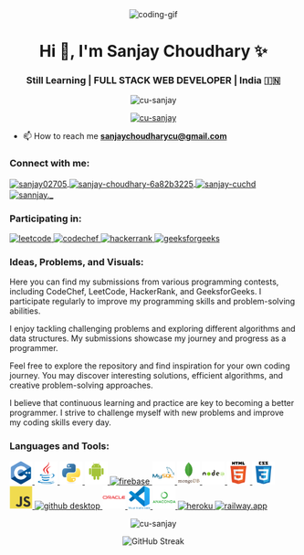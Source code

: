 <p align="center">
  <img align="center" src="https://camo.githubusercontent.com/5ddf73ad3a205111cf8c686f687fc216c2946a75005718c8da5b837ad9de78c9/68747470733a2f2f7468756d62732e6766796361742e636f6d2f4576696c4e657874446576696c666973682d736d616c6c2e676966" alt="coding-gif" width="300" />
</p>

<h1 align="center">Hi 👋, I'm Sanjay Choudhary ✨</h1>
<h3 align="center"> Still Learning | FULL STACK WEB DEVELOPER | India 🇮🇳</h3>

<p align="center"> <img src="https://komarev.com/ghpvc/?username=cu-sanjay&label=Profile+Views&color=blueviolet&style=plastic" alt="cu-sanjay" /> </p>

<p align="center"> <a href="https://github.com/ryo-ma/github-profile-trophy"><img src="https://github-profile-trophy.vercel.app/?username=cu-sanjay" alt="cu-sanjay" /></a> </p>

- 📫 How to reach me **sanjaychoudharycu@gmail.com**

<h3 align="left">Connect with me:</h3>
<p align="left">
  <a href="https://twitter.com/sanjay02705" target="blank">
    <img align="center" src="https://raw.githubusercontent.com/rahuldkjain/github-profile-readme-generator/master/src/images/icons/Social/twitter.svg" alt="sanjay02705" height="30" width="40" />
  </a>
  <a href="https://linkedin.com/in/sanjay-choudhary-6a82b3225" target="blank">
    <img align="center" src="https://raw.githubusercontent.com/rahuldkjain/github-profile-readme-generator/master/src/images/icons/Social/linked-in-alt.svg" alt="sanjay-choudhary-6a82b3225" height="30" width="40" />
  </a>
  <a href="https://codesandbox.com/sanjay-cuchd" target="blank">
    <img align="center" src="https://raw.githubusercontent.com/rahuldkjain/github-profile-readme-generator/master/src/images/icons/Social/codesandbox.svg" alt="sanjay-cuchd" height="30" width="40" />
  </a>
  <a href="https://instagram.com/sannjay._" target="blank">
    <img align="center" src="https://raw.githubusercontent.com/rahuldkjain/github-profile-readme-generator/master/src/images/icons/Social/instagram.svg" alt="sannjay._" height="30" width="40" />
  </a>
</p>

<h3 align="left">Participating in:</h3>
<p align="left">
  <a href="https://leetcode.com/cu-sanjay" target="_blank">
    <img src="https://upload.wikimedia.org/wikipedia/commons/1/19/LeetCode_logo_black.png" alt="leetcode" height="30" width="30" />
  </a>
  <a href="https://www.codechef.com/users/sanjay-cuchd" target="_blank">
    <img src="https://s3.amazonaws.com/codechef_shared/sites/all/themes/abessive/logo.svg" alt="codechef" height="30" width="30" />
  </a>
  <a href="https://www.hackerrank.com/sanjay-2705" target="_blank">
    <img src="https://www.hackerrank.com/wp-content/uploads/2018/08/hackerrank_logo.png" alt="hackerrank" height="30" width="30" />
  </a>
  <a href="https://auth.geeksforgeeks.org/user/cu-sanjay/profile" target="_blank">
    <img src="https://media.geeksforgeeks.org/wp-content/cdn-uploads/gfg_200X200.png" alt="geeksforgeeks" height="30" width="30" />
  </a>
</p>

<h3 align="left">Ideas, Problems, and Visuals:</h3>
<p align="left">Here you can find my submissions from various programming contests, including CodeChef, LeetCode, HackerRank, and GeeksforGeeks. I participate regularly to improve my programming skills and problem-solving abilities.</p>
<p align="left">I enjoy tackling challenging problems and exploring different algorithms and data structures. My submissions showcase my journey and progress as a programmer.</p>
<p align="left">Feel free to explore the repository and find inspiration for your own coding journey. You may discover interesting solutions, efficient algorithms, and creative problem-solving approaches.</p>
<p align="left">I believe that continuous learning and practice are key to becoming a better programmer. I strive to challenge myself with new problems and improve my coding skills every day.</p>

<h3 align="left">Languages and Tools:</h3>
<p align="left">
  <a href="https://www.w3schools.com/cpp/" target="_blank" rel="noreferrer">
    <img src="https://raw.githubusercontent.com/devicons/devicon/master/icons/cplusplus/cplusplus-original.svg" alt="cplusplus" width="40" height="40" />
  </a>
  <a href="https://www.java.com" target="_blank" rel="noreferrer">
    <img src="https://raw.githubusercontent.com/devicons/devicon/master/icons/java/java-original.svg" alt="java" width="40" height="40" />
  </a>
  <a href="https://www.python.org" target="_blank" rel="noreferrer">
    <img src="https://raw.githubusercontent.com/devicons/devicon/master/icons/python/python-original.svg" alt="python" width="40" height="40" />
  </a>
  <a href="https://developer.android.com" target="_blank" rel="noreferrer">
    <img src="https://raw.githubusercontent.com/devicons/devicon/master/icons/android/android-original-wordmark.svg" alt="android" width="40" height="40" />
  </a>
  <a href="https://firebase.google.com" target="_blank" rel="noreferrer">
    <img src="https://www.vectorlogo.zone/logos/firebase/firebase-icon.svg" alt="firebase" width="40" height="40" />
  </a>
  <a href="https://www.mysql.com/" target="_blank" rel="noreferrer">
    <img src="https://raw.githubusercontent.com/devicons/devicon/master/icons/mysql/mysql-original-wordmark.svg" alt="mysql" width="40" height="40" />
  </a>
  <a href="https://www.mongodb.com/" target="_blank" rel="noreferrer">
    <img src="https://raw.githubusercontent.com/devicons/devicon/master/icons/mongodb/mongodb-original-wordmark.svg" alt="mongodb" width="40" height="40" />
  </a>
  <a href="https://nodejs.org" target="_blank" rel="noreferrer">
    <img src="https://raw.githubusercontent.com/devicons/devicon/master/icons/nodejs/nodejs-original-wordmark.svg" alt="nodejs" width="40" height="40" />
  </a>
  <a href="https://www.w3.org/html/" target="_blank" rel="noreferrer">
    <img src="https://raw.githubusercontent.com/devicons/devicon/master/icons/html5/html5-original-wordmark.svg" alt="html5" width="40" height="40" />
  </a>
  <a href="https://www.w3schools.com/css/" target="_blank" rel="noreferrer">
    <img src="https://raw.githubusercontent.com/devicons/devicon/master/icons/css3/css3-original-wordmark.svg" alt="css3" width="40" height="40" />
  </a>
  <a href="https://www.javascript.com" target="_blank" rel="noreferrer">
    <img src="https://raw.githubusercontent.com/devicons/devicon/master/icons/javascript/javascript-original.svg" alt="javascript" width="40" height="40" />
  </a>
  <a href="https://desktop.github.com" target="_blank" rel="noreferrer">
    <img src="https://github.githubassets.com/images/modules/logos_page/GitHub-Mark.png" alt="github desktop" width="40" height="40" />
  </a>
  <a href="https://www.oracle.com/database/technologies/developer-tools/sql-developer.html" target="_blank" rel="noreferrer">
    <img src="https://raw.githubusercontent.com/devicons/devicon/master/icons/oracle/oracle-original.svg" alt="oracle11g" width="40" height="40" />
  </a>
  <a href="https://code.visualstudio.com" target="_blank" rel="noreferrer">
    <img src="https://raw.githubusercontent.com/devicons/devicon/master/icons/vscode/vscode-original-wordmark.svg" alt="vscode" width="40" height="40" />
  </a>
  <a href="https://www.anaconda.com" target="_blank" rel="noreferrer">
    <img src="https://raw.githubusercontent.com/devicons/devicon/master/icons/anaconda/anaconda-original-wordmark.svg" alt="anaconda" width="40" height="40" />
  </a>
  <a href="https://www.heroku.com" target="_blank" rel="noreferrer">
    <img src="https://www.vectorlogo.zone/logos/heroku/heroku-icon.svg" alt="heroku" width="40" height="40" />
  </a>
  <a href="https://railway.app" target="_blank" rel="noreferrer">
    <img src="https://railway.app/brand/logotype-dark.svg" alt="railway.app" width="40" height="40" />
  </a>
</p>

<!-- GitHub Stats -->
<p align="center">
  <img src="https://github-readme-stats.vercel.app/api?username=cu-sanjay&show_icons=true&count_private=true&theme=shades-of-purple&border_radius=5" alt="cu-sanjay" />
</p>
<!-- GitHub Streak -->
<p align="center">
  <img src="https://streak-stats.demolab.com?user=cu-sanjay&theme=shades-of-purple&border_radius=5&date_format=j%20M%5B%20Y%5D" alt="GitHub Streak" />
</p>
